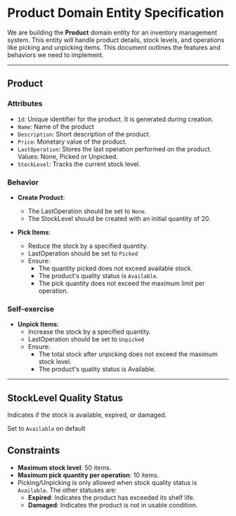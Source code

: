 # Product Domain Entity Specification

We are building the **Product** domain entity for an inventory management system. This entity will handle product details, stock levels, and operations like picking and unpicking items. This document outlines the features and behaviors we need to implement.

---

## **Product**

### **Attributes**
- `Id`: Unique identifier for the product. It is generated during creation.
- `Name`: Name of the product
- `Description`: Short description of the product.
- `Price`: Monetary value of the product.
- `LastOperation`: Stores the last operation performed on the product. Values: None, Picked or Unpicked.
- `StockLevel`: Tracks the current stock level.

### **Behavior**
- **Create Product**:
  - The LastOperation should be set to `None`.
  - The StockLevel should be created with an initial quantity of 20.

- **Pick Items**:
  - Reduce the stock by a specified quantity.
  - LastOperation should be set to `Picked`
  - Ensure:
    - The quantity picked does not exceed available stock.
    - The product's quality status is `Available`.
    - The pick quantity does not exceed the maximum limit per operation.

### Self-exercise

- **Unpick Items**:
  - Increase the stock by a specified quantity.
  - LastOperation should be set to `Unpicked`
  - Ensure:
    - The total stock after unpicking does not exceed the maximum stock level.
    - The product's quality status is Available.

---

## **StockLevel** Quality Status
Indicates if the stock is available, expired, or damaged.

Set to `Available` on default

## **Constraints**
- **Maximum stock level**: 50 items.
- **Maximum pick quantity per operation**: 10 items.
- Picking/Unpicking is only allowed when stock quality status is `Available`. The other statuses are:
  - **Expired**: Indicates the product has exceeded its shelf life.
  - **Damaged**: Indicates the product is not in usable condition.